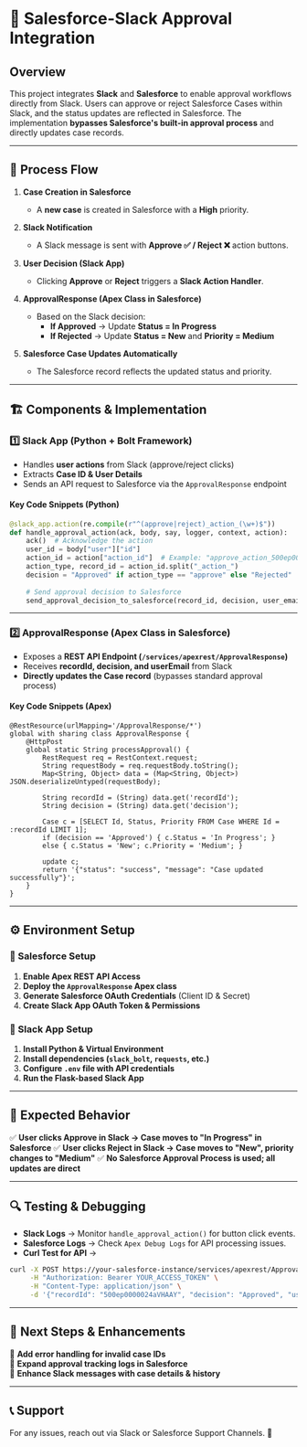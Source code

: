 # 🚀 Salesforce-Slack Approval Integration

## Overview
This project integrates **Slack** and **Salesforce** to enable approval workflows directly from Slack. Users can approve or reject Salesforce Cases within Slack, and the status updates are reflected in Salesforce. The implementation **bypasses Salesforce's built-in approval process** and directly updates case records.

---

## 🔄 Process Flow
1. **Case Creation in Salesforce**
   - A **new case** is created in Salesforce with a **High** priority.

2. **Slack Notification**
   - A Slack message is sent with **Approve ✅ / Reject ❌** action buttons.

3. **User Decision (Slack App)**
   - Clicking **Approve** or **Reject** triggers a **Slack Action Handler**.

4. **ApprovalResponse (Apex Class in Salesforce)**
   - Based on the Slack decision:
     - **If Approved** → Update **Status = In Progress**
     - **If Rejected** → Update **Status = New** and **Priority = Medium**

5. **Salesforce Case Updates Automatically**
   - The Salesforce record reflects the updated status and priority.

---

## 🏗️ Components & Implementation

### **1️⃣ Slack App (Python + Bolt Framework)**
- Handles **user actions** from Slack (approve/reject clicks)
- Extracts **Case ID & User Details**
- Sends an API request to Salesforce via the `ApprovalResponse` endpoint

#### **Key Code Snippets (Python)**
```python
@slack_app.action(re.compile(r"^(approve|reject)_action_(\w+)$"))
def handle_approval_action(ack, body, say, logger, context, action):
    ack()  # Acknowledge the action
    user_id = body["user"]["id"]
    action_id = action["action_id"]  # Example: "approve_action_500ep0000024aVHAAY"
    action_type, record_id = action_id.split("_action_")
    decision = "Approved" if action_type == "approve" else "Rejected"
    
    # Send approval decision to Salesforce
    send_approval_decision_to_salesforce(record_id, decision, user_email)
```

---

### **2️⃣ ApprovalResponse (Apex Class in Salesforce)**
- Exposes a **REST API Endpoint (`/services/apexrest/ApprovalResponse`)**
- Receives **recordId, decision, and userEmail** from Slack
- **Directly updates the Case record** (bypasses standard approval process)

#### **Key Code Snippets (Apex)**
```apex
@RestResource(urlMapping='/ApprovalResponse/*')
global with sharing class ApprovalResponse {
    @HttpPost
    global static String processApproval() {
        RestRequest req = RestContext.request;
        String requestBody = req.requestBody.toString();
        Map<String, Object> data = (Map<String, Object>) JSON.deserializeUntyped(requestBody);

        String recordId = (String) data.get('recordId');
        String decision = (String) data.get('decision');

        Case c = [SELECT Id, Status, Priority FROM Case WHERE Id = :recordId LIMIT 1];
        if (decision == 'Approved') { c.Status = 'In Progress'; }
        else { c.Status = 'New'; c.Priority = 'Medium'; }
        
        update c;
        return '{"status": "success", "message": "Case updated successfully"}';
    }
}
```

---

## ⚙️ Environment Setup
### **🔹 Salesforce Setup**
1. **Enable Apex REST API Access**
2. **Deploy the `ApprovalResponse` Apex class**
3. **Generate Salesforce OAuth Credentials** (Client ID & Secret)
4. **Create Slack App OAuth Token & Permissions**

### **🔹 Slack App Setup**
1. **Install Python & Virtual Environment**
2. **Install dependencies (`slack_bolt`, `requests`, etc.)**
3. **Configure `.env` file with API credentials**
4. **Run the Flask-based Slack App**

---

## 🎯 Expected Behavior
✅ **User clicks Approve in Slack → Case moves to "In Progress" in Salesforce**
✅ **User clicks Reject in Slack → Case moves to "New", priority changes to "Medium"**
✅ **No Salesforce Approval Process is used; all updates are direct**

---

## 🔍 Testing & Debugging
- **Slack Logs** → Monitor `handle_approval_action()` for button click events.
- **Salesforce Logs** → Check `Apex Debug Logs` for API processing issues.
- **Curl Test for API** →
```sh
curl -X POST https://your-salesforce-instance/services/apexrest/ApprovalResponse \
     -H "Authorization: Bearer YOUR_ACCESS_TOKEN" \
     -H "Content-Type: application/json" \
     -d '{"recordId": "500ep0000024aVHAAY", "decision": "Approved", "userEmail": "user@example.com"}'
```

---

## 📌 Next Steps & Enhancements
🔹 **Add error handling for invalid case IDs**  
🔹 **Expand approval tracking logs in Salesforce**  
🔹 **Enhance Slack messages with case details & history**  

---

## 📞 Support
For any issues, reach out via Slack or Salesforce Support Channels. 🚀


